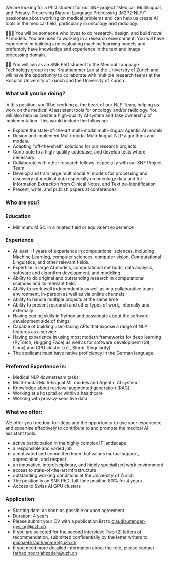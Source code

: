 We are looking for a PhD student for our SNF project ”Medical, Multilingual, and Privacy-Preserving Natural Language Processing (M2P2-NLP)”  passionate about working on medical problems and can help us create AI tools in the medical field, particularly in oncology and radiology.

🧑🏼‍🔬 You will be someone who loves to do research, design, and build novel AI models. You are used to working in a research environment. You will have experience in building and evaluating machine learning models and preferably have knowledge and experience in the text and image processing domain.

👩‍💼 You will join as an SNF PhD student to the Medical Language Technology group in the Krauthammer Lab at the University of Zurich and will have the opportunity to collaborate with multiple research teams at the Hospital University of Zurich and the University of Zurich.


### What will you be doing?

In this position, you'll be working at the heart of our NLP Team, helping us work on the medical AI assistant tools for oncology and/or radiology. You will also help us create a high-quality AI system and take ownership of implementation. This would include the following:
- Explore the state-of-the-art multi-modal multi-lingual Agentic AI models
- Design and implement Multi-modal Multi-lingual NLP algorithms and models.
- Adapting "off-the-shelf" solutions for our research projects.
- Contribute to a high-quality codebase, and develop tests where necessary.
- Collaborate with other research fellows, especially with our SNF Project Team 
- Develop and train large multimodal AI models for processing and discovery of medical data especially on oncology data and for Information Extraction from Clinical Notes, and Text de-identification 
- Present, write, and publish papers at conferences


### Who are you?

### Education
- Minimum: M.Sc. in a related field or equivalent experience

### Experience
- At least +1  years of experience in computational sciences, including Machine Learning, computer sciences, computer vision, Computational Linguistics, and other relevant fields.
- Expertise in large AI models, computational methods, data analysis, software and algorithm development, and modeling.
- Ability to do original and outstanding research in computational sciences and its relevant field.
- Ability to work well independently as well as in a collaborative team environment, in-person as well as via online channels.
- Ability to handle multiple projects at the same time
- Ability to present research and other types of work, internally and externally
- Having coding skills in Python and passionate about the software development side of things!
- Capable of building user-facing APIs that expose a range of NLP features as a service
- Having experience in using most modern frameworks for deep learning (PyTotch, Hugging Face) as well as for software development (Git, Linux) and GPU cluster (i.e., Slurm, Singularity).
- The applicant must have native proficiency in the German language.

### Preferred Experience in:
- Medical NLP downstream tasks 
- Multi-modal Multi-lingual ML  models and Agentic AI system 
- Knowledge about retrieval augmented generation (RAG)
- Working at a hospital or within a healthcare
- Working with privacy-sensitive data

### What we offer:
We offer you freedom for ideas and the opportunity to use your experience and expertise effectively to contribute to and promote the medical AI assistant tools.
- active participation in the highly complex IT landscape
- a responsible and varied job
- a motivated and committed team that values mutual support, appreciation, and respect
- an innovative, interdisciplinary, and highly specialized work environment
- access to state-of-the-art infrastructure
- outstanding working conditions at the University of Zurich
- The position is an SNF PhD, full-time position 80% for 4 years
- Access to Swiss AI GPU clusters


### Application
- Starting date: as soon as possible or upon agreement
- Duration: 4 years
- Please submit your CV with a publication list to claudia.stenger-gysling@uzh.ch
- If you are selected for the second interview: Two (2) letters of recommendation, submitted confidentially by the letter writers to michael.krauthammer@uzh.ch
- If you need more detailed information about the role, please contact farhad.nooralahzadeh@uzh.ch
